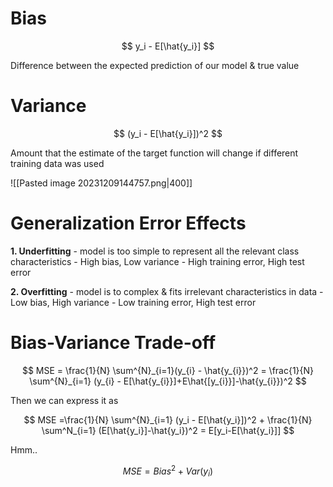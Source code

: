 # Bias 
$$ y_i - E[\hat{y_i}] $$

Difference between the expected prediction of our model & true value

# Variance
$$ (y_i - E[\hat{y_i}])^2 $$

Amount that the estimate of the target function will change if different training data was used

![[Pasted image 20231209144757.png|400]]

# Generalization Error Effects
**1. Underfitting**
	 - model is too simple to represent all the relevant class characteristics
	 - High bias, Low variance
	 - High training error, High test error

**2. Overfitting**
	 - model is to complex & fits irrelevant characteristics in data
	 - Low bias, High variance
	 - Low training error, High test error

# Bias-Variance Trade-off
$$ MSE = \frac{1}{N} \sum^{N}_{i=1}(y_{i} - \hat{y_{i}})^2 = \frac{1}{N} \sum^{N}_{i=1}  (y_{i} - E[\hat{y_{i}}]+E\hat{[y_{i}}]-\hat{y_{i}})^2 $$ 

Then we can express it as 

$$ MSE =\frac{1}{N} \sum^{N}_{i=1} (y_i - E[\hat{y_i}])^2 + \frac{1}{N} \sum^N_{i=1} (E[\hat{y_i}]-\hat{y_i})^2 = E[y_i-E[\hat{y_i}]]  $$

Hmm..

$$MSE =Bias^2 + Var(y_i) $$

